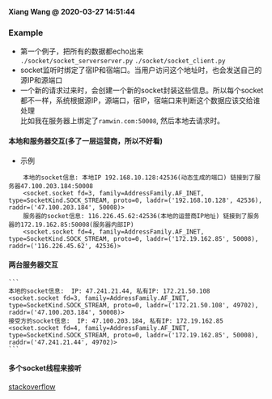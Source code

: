 **Xiang Wang @ 2020-03-27 14:51:44**


### Example
* 第一个例子，把所有的数据都echo出来  
`./socket/socket_serverserver.py` `./socket/socket_client.py`
* socket监听时绑定了宿IP和宿端口。当用户访问这个地址时，也会发送自己的源IP和源端口
* 一个新的请求过来时，会创建一个新的socket封装这些信息。所以每个socket都不一样，系统根据源IP，源端口，宿IP，宿端口来判断这个数据应该交给谁处理  
比如我在服务器上绑定了`ramwin.com:50008`, 然后本地去请求时。

#### 本地和服务器交互(多了一层运营商，所以不好看)
* 示例
```
    本地的socket信息: 本地IP 192.168.10.128:42536(动态生成的端口) 链接到了服务器47.100.203.184:50008
    <socket.socket fd=3, family=AddressFamily.AF_INET, type=SocketKind.SOCK_STREAM, proto=0, laddr=('192.168.10.128', 42536), raddr=('47.100.203.184', 50008)>
    服务器的socket信息: 116.226.45.62:42536(本地的运营商IP地址) 链接到了服务器的172.19.162.85:50008(服务器内部IP)
    <socket.socket fd=4, family=AddressFamily.AF_INET, type=SocketKind.SOCK_STREAM, proto=0, laddr=('172.19.162.85', 50008), raddr=('116.226.45.62', 42536)>
```

#### 两台服务器交互
    ```
    本地的socket信息:  IP: 47.241.21.44, 私有IP: 172.21.50.108
    <socket.socket fd=3, family=AddressFamily.AF_INET, type=SocketKind.SOCK_STREAM, proto=0, laddr=('172.21.50.108', 49702), raddr=('47.100.203.184', 50008)>
    接受方的socket信息:  IP: 47.100.203.184, 私有IP: 172.19.162.85
    <socket.socket fd=4, family=AddressFamily.AF_INET, type=SocketKind.SOCK_STREAM, proto=0, laddr=('172.19.162.85', 50008), raddr=('47.241.21.44', 49702)>
    ```

#### 多个socket线程来接听
[stackoverflow](https://stackoverflow.com/questions/10810249/python-socket-multiple-clients)
